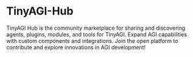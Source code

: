 # TinyAGI-Hub
TinyAGI Hub is the community marketplace for sharing and discovering agents, plugins, modules, and tools for TinyAGI. Expand AGI capabilities with custom components and integrations. Join the open platform to contribute and explore innovations in AGI development! 
